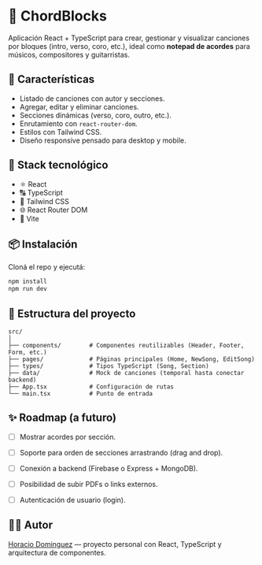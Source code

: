 # 🎸 ChordBlocks

Aplicación React + TypeScript para crear, gestionar y visualizar canciones por bloques (intro, verso, coro, etc.), ideal como **notepad de acordes** para músicos, compositores y guitarristas.

## 🚀 Características

- Listado de canciones con autor y secciones.
- Agregar, editar y eliminar canciones.
- Secciones dinámicas (verso, coro, outro, etc.).
- Enrutamiento con `react-router-dom`.
- Estilos con Tailwind CSS.
- Diseño responsive pensado para desktop y mobile.

## 🧱 Stack tecnológico

- ⚛️ React
- 🔠 TypeScript
- 💨 Tailwind CSS
- 🌐 React Router DOM
- 🧪 Vite

## 📦 Instalación

Cloná el repo y ejecutá:

```bash
npm install
npm run dev
```


## 📂 Estructura del proyecto

```
src/
│
├── components/        # Componentes reutilizables (Header, Footer, Form, etc.)
├── pages/             # Páginas principales (Home, NewSong, EditSong)
├── types/             # Tipos TypeScript (Song, Section)
├── data/              # Mock de canciones (temporal hasta conectar backend)
├── App.tsx            # Configuración de rutas
└── main.tsx           # Punto de entrada
```

## ✨ Roadmap (a futuro)

- [ ] Mostrar acordes por sección.
- [ ] Soporte para orden de secciones arrastrando (drag and drop).
- [ ] Conexión a backend (Firebase o Express + MongoDB).
- [ ] Posibilidad de subir PDFs o links externos.
- [ ] Autenticación de usuario (login).


## 🧑‍💻 Autor

[Horacio Dominguez](https://horaciodominguez.com) — proyecto personal con React, TypeScript y arquitectura de componentes.


